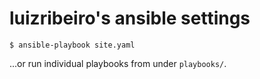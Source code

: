 # luizribeiro's ansible settings

```
$ ansible-playbook site.yaml
```

...or run individual playbooks from under `playbooks/`.
